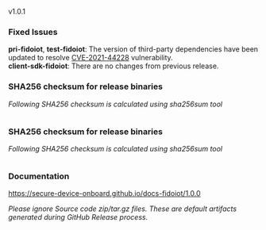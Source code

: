 v1.0.1

### Fixed Issues

**pri-fidoiot**, **test-fidoiot**: The version of third-party dependencies have been updated to resolve [CVE-2021-44228](https://nvd.nist.gov/vuln/detail/CVE-2021-44228) vulnerability.   
**client-sdk-fidoiot**: There are no changes from previous release.  


### SHA256 checksum for release binaries

*Following SHA256 checksum is calculated using sha256sum tool*
```

```

### SHA256 checksum for release binaries

*Following SHA256 checksum is calculated using sha256sum tool*
```

```

### Documentation

https://secure-device-onboard.github.io/docs-fidoiot/1.0.0

*Please ignore Source code zip/tar.gz files. These are default artifacts generated during GitHub Release process.*

